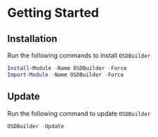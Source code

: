# Getting Started

## Installation

Run the following commands to install `OSDBuilder`

```powershell
Install-Module -Name OSDBuilder -Force
Import-Module -Name OSDBuilder -Force
```

## Update

Run the following command to update `OSDBuilder`

```powershell
OSDBuilder -Update
```
